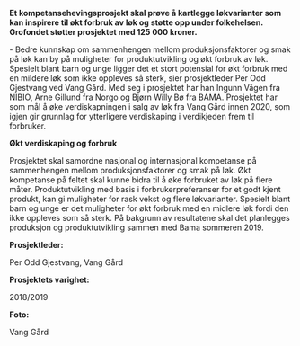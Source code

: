 **Et kompetansehevingsprosjekt skal prøve å kartlegge løkvarianter som kan inspirere til økt forbruk av løk og støtte opp under folkehelsen. Grofondet støtter prosjektet med 125 000 kroner.**

\- Bedre kunnskap om sammenhengen mellom produksjonsfaktorer og smak på løk kan by på muligheter for produktutvikling og økt forbruk av løk. Spesielt blant barn og unge ligger det et stort potensial for økt forbruk med en mildere løk som ikke oppleves så sterk, sier prosjektleder Per Odd Gjestvang ved Vang Gård. Med seg i prosjektet har han Ingunn Vågen fra NIBIO, Arne Gillund fra Norgo og Bjørn Willy Bø fra BAMA. Prosjektet har som mål å øke verdiskapningen i salg av løk fra Vang Gård innen 2020, som igjen gir grunnlag for ytterligere verdiskaping i verdikjeden frem til forbruker.

**Økt verdiskaping og forbruk** 

Prosjektet skal samordne nasjonal og internasjonal kompetanse på sammenhengen mellom produksjonsfaktorer og smak på løk. Økt kompetanse på feltet skal kunne bidra til å øke forbruket av løk på flere måter. Produktutvikling med basis i forbrukerpreferanser for et godt kjent produkt, kan gi muligheter for rask vekst og flere løkvarianter. Spesielt blant barn og unge er det muligheter for økt forbruk med en midlere løk fordi den ikke oppleves som så sterk. På bakgrunn av resultatene skal det planlegges produksjon og produktutvikling sammen med Bama sommeren 2019.

**Prosjektleder:**

 Per Odd Gjestvang, Vang Gård

**Prosjektets varighet:**

 2018/2019

**Foto:** 

Vang Gård